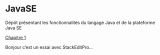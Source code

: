 # JavaSE
Dépôt présentant les fonctionnalités du langage Java et de la plateforme Java SE

[Chapitre 1](https://github.com/maelyo/JavaSE/tree/master/Projet_JavaSE_Chapitre1 "Projet Java Minimaliste avec Eclipse")

Bonjour c’est un essai avec StackEditPro...
<!--stackedit_data:
eyJkaXNjdXNzaW9ucyI6eyJPcm80QUJVZVpiVDVNdG1MIjp7In
N0YXJ0IjoyMTQsImVuZCI6MjU0LCJ0ZXh0IjoiQm9uam91ciBj
J2VzdCB1biBlc3NhaSBhdmVjIFN0YWNrRWRpdFBybyJ9fSwiY2
9tbWVudHMiOnsiREJVZmlUN3FlZWhnekFqdSI6eyJkaXNjdXNz
aW9uSWQiOiJPcm80QUJVZVpiVDVNdG1MIiwic3ViIjoiZ2g6ND
cxNDgxMTAiLCJ0ZXh0IjoiSWwgZmF1dCBwZXV0LcOqdHJlIGxl
IHJldGlyZXIiLCJjcmVhdGVkIjoxNjcwODM4OTAwMTg0fX0sIm
hpc3RvcnkiOls0MzA1MTUwMjYsMTAwMTU1NTg0Niw2MzA1NzA2
MDNdfQ==
-->